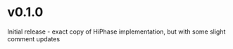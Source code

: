 
# v0.1.0
Initial release - exact copy of HiPhase implementation, but with some slight comment updates
